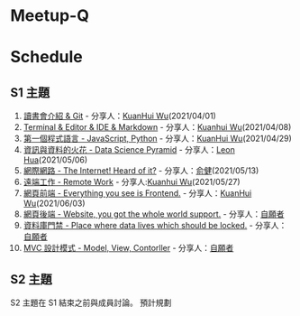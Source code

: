 # Meetup-Q

# Schedule

## S1 主題

1. [讀書會介紹 & Git](https://github.com/meetup-q/meetup-q/blob/master/s1/introduction.md) - 分享人：[KuanHui Wu](https://github.com/kkuanhui)(2021/04/01)
2. [Terminal & Editor & IDE & Markdown](https://github.com/meetup-q/meetup-q/blob/master/s1/) - 分享人：[Kuanhui Wu](https://github.com/kkuanhui)(2021/04/08)
3. [第一個程式語言 - JavaScript, Python](https://github.com/meetup-q/meetup-q/blob/master/s1/)  - 分享人：[KuanHui Wu](https://github.com/kkuanhui)(2021/04/29)
4. [資訊與資料的火花 - Data Science Pyramid](https://github.com/meetup-q/meetup-q/blob/master/s1/data-science.md) - 分享人：[Leon Hua](https://github.com/kid50901)(2021/05/06)
5. [網際網路 - The Internet! Heard of it?](https://github.com/meetup-q/meetup-q/blob/master/s1/internet.md) - 分享人：[俞健](https://github.com/snake19840)(2021/05/13)
6. [遠端工作 - Remote Work](https://github.com/meetup-q/meetup-q/blob/master/s1/remote-work.md) - 分享人:[Kuanhui Wu](https://github.com/kkuanhui)(2021/05/27)
7. [網頁前端 - Everything you see is Frontend.](https://github.com/meetup-q/meetup-q/blob/master/s1/frontend-development.md) - 分享人：[KuanHui Wu](https://github.com/kkuanhui)(2021/06/03)
8. [網頁後端 - Website, you got the whole world support.](https://github.com/meetup-q/meetup-q/blob/master/s1/) - 分享人：[自願者]()
9. [資料庫門禁 - Place where data lives which should be locked.](https://github.com/meetup-q/meetup-q/blob/master/s1/) - 分享人：[自願者]()
10. [MVC 設計模式 - Model, View, Contorller]() - 分享人：[自願者](https://github.com/meetup-q/meetup-q/blob/master/s1/)



## S2 主題

S2 主題在 S1 結束之前與成員討論。
預計規劃
